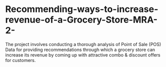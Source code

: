 # Recommending-ways-to-increase-revenue-of-a-Grocery-Store-MRA-2-
The project involves conducting a thorough analysis of Point of Sale (POS) Data for providing recommendations through which a grocery store can increase its revenue by coming up with attractive combo &amp; discount offers for customers.
